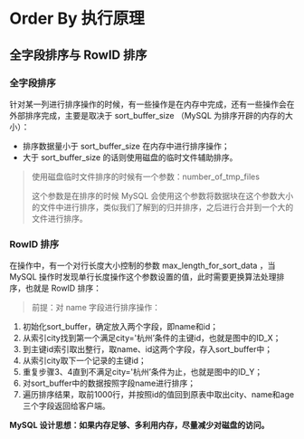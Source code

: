 # Order By 执行原理

## 全字段排序与 RowID 排序



### 全字段排序

针对某一列进行排序操作的时候，有一些操作是在内存中完成，还有一些操作会在外部排序完成，主要是取决于 sort_buffer_size （MySQL 为排序开辟的内存的大小）：

- 排序数据量小于 sort_buffer_size 在内存中进行排序操作；
- 大于 sort_buffer_size 的话则使用磁盘的临时文件辅助排序。



> 使用磁盘临时文件排序的时候有一个参数：number_of_tmp_files
>
> 这个参数是在排序的时候 MySQL 会使用这个参数将数据块在这个参数大小的文件中进行排序，类似我们了解到的归并排序，之后进行合并到一个大的文件进行排序。





### RowID 排序

在操作中，有一个对行长度大小控制的参数 max_length_for_sort_data ，当 MySQL 操作时发现单行长度操作这个参数设置的值，此时需要更换算法处理排序，也就是 RowID 排序：



> 前提：对 name 字段进行排序操作：

1. 初始化sort_buffer，确定放入两个字段，即name和id；
2. 从索引city找到第一个满足city='杭州’条件的主键id，也就是图中的ID_X；
3. 到主键id索引取出整行，取name、id这两个字段，存入sort_buffer中；
4. 从索引city取下一个记录的主键id；
5. 重复步骤3、4直到不满足city='杭州’条件为止，也就是图中的ID_Y；
6. 对sort_buffer中的数据按照字段name进行排序；
7. 遍历排序结果，取前1000行，并按照id的值回到原表中取出city、name和age三个字段返回给客户端。



**MySQL 设计思想：如果内存足够、多利用内存，尽量减少对磁盘的访问。**













































